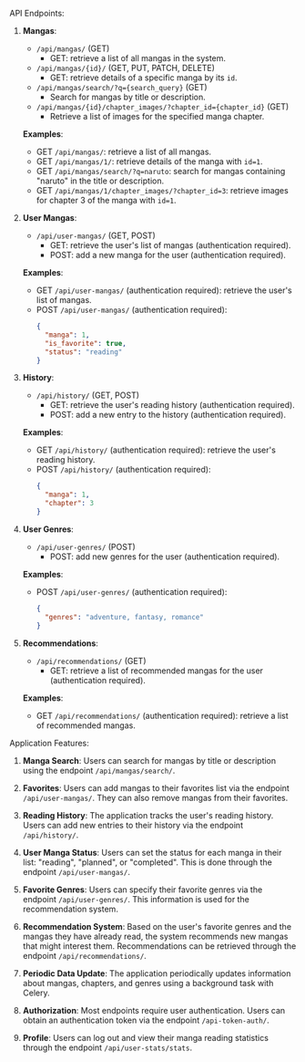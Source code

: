 API Endpoints:

1. **Mangas**:
   - `/api/mangas/` (GET)
     - GET: retrieve a list of all mangas in the system.
   - `/api/mangas/{id}/` (GET, PUT, PATCH, DELETE)
     - GET: retrieve details of a specific manga by its `id`.
   - `/api/mangas/search/?q={search_query}` (GET)
     - Search for mangas by title or description.
   - `/api/mangas/{id}/chapter_images/?chapter_id={chapter_id}` (GET)
     - Retrieve a list of images for the specified manga chapter.

   **Examples**:
   - GET `/api/mangas/`: retrieve a list of all mangas.
   - GET `/api/mangas/1/`: retrieve details of the manga with `id=1`.
   - GET `/api/mangas/search/?q=naruto`: search for mangas containing "naruto" in the title or description.
   - GET `/api/mangas/1/chapter_images/?chapter_id=3`: retrieve images for chapter 3 of the manga with `id=1`.

2. **User Mangas**:
   - `/api/user-mangas/` (GET, POST)
     - GET: retrieve the user's list of mangas (authentication required).
     - POST: add a new manga for the user (authentication required).

   **Examples**:
   - GET `/api/user-mangas/` (authentication required): retrieve the user's list of mangas.
   - POST `/api/user-mangas/` (authentication required):
     ```json
     {
       "manga": 1,
       "is_favorite": true,
       "status": "reading"
     }
     ```

3. **History**:
   - `/api/history/` (GET, POST)
     - GET: retrieve the user's reading history (authentication required).
     - POST: add a new entry to the history (authentication required).

   **Examples**:
   - GET `/api/history/` (authentication required): retrieve the user's reading history.
   - POST `/api/history/` (authentication required):
     ```json
     {
       "manga": 1,
       "chapter": 3
     }
     ```

4. **User Genres**:
   - `/api/user-genres/` (POST)
     - POST: add new genres for the user (authentication required).

   **Examples**:
   - POST `/api/user-genres/` (authentication required):
     ```json
     {
       "genres": "adventure, fantasy, romance"
     }
     ```

5. **Recommendations**:
   - `/api/recommendations/` (GET)
     - GET: retrieve a list of recommended mangas for the user (authentication required).

   **Examples**:
   - GET `/api/recommendations/` (authentication required): retrieve a list of recommended mangas.

Application Features:

1. **Manga Search**: Users can search for mangas by title or description using the endpoint `/api/mangas/search/`.

2. **Favorites**: Users can add mangas to their favorites list via the endpoint `/api/user-mangas/`. They can also remove mangas from their favorites.

3. **Reading History**: The application tracks the user's reading history. Users can add new entries to their history via the endpoint `/api/history/`.

4. **User Manga Status**: Users can set the status for each manga in their list: "reading", "planned", or "completed". This is done through the endpoint `/api/user-mangas/`.

5. **Favorite Genres**: Users can specify their favorite genres via the endpoint `/api/user-genres/`. This information is used for the recommendation system.

6. **Recommendation System**: Based on the user's favorite genres and the mangas they have already read, the system recommends new mangas that might interest them. Recommendations can be retrieved through the endpoint `/api/recommendations/`.

7. **Periodic Data Update**: The application periodically updates information about mangas, chapters, and genres using a background task with Celery.

8. **Authorization**: Most endpoints require user authentication. Users can obtain an authentication token via the endpoint `/api-token-auth/`.

9. **Profile**: Users can log out and view their manga reading statistics through the endpoint `/api/user-stats/stats`.